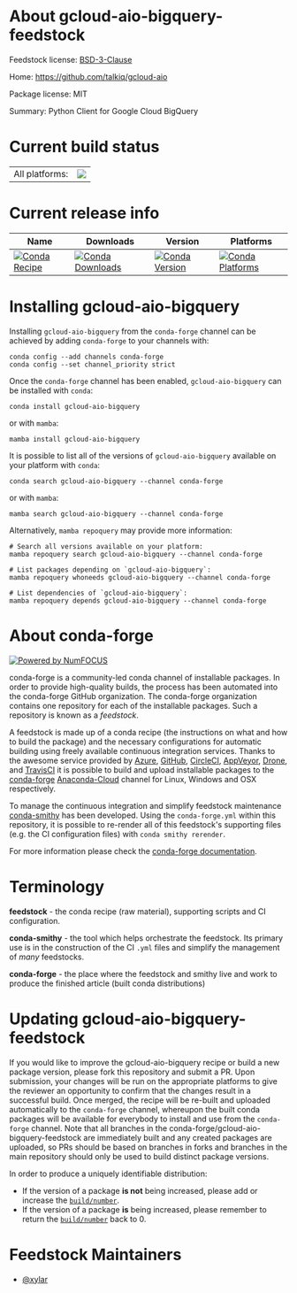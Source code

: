 About gcloud-aio-bigquery-feedstock
===================================

Feedstock license: [BSD-3-Clause](https://github.com/conda-forge/gcloud-aio-bigquery-feedstock/blob/main/LICENSE.txt)

Home: https://github.com/talkiq/gcloud-aio

Package license: MIT

Summary: Python Client for Google Cloud BigQuery

Current build status
====================


<table><tr><td>All platforms:</td>
    <td>
      <a href="https://dev.azure.com/conda-forge/feedstock-builds/_build/latest?definitionId=18061&branchName=main">
        <img src="https://dev.azure.com/conda-forge/feedstock-builds/_apis/build/status/gcloud-aio-bigquery-feedstock?branchName=main">
      </a>
    </td>
  </tr>
</table>

Current release info
====================

| Name | Downloads | Version | Platforms |
| --- | --- | --- | --- |
| [![Conda Recipe](https://img.shields.io/badge/recipe-gcloud--aio--bigquery-green.svg)](https://anaconda.org/conda-forge/gcloud-aio-bigquery) | [![Conda Downloads](https://img.shields.io/conda/dn/conda-forge/gcloud-aio-bigquery.svg)](https://anaconda.org/conda-forge/gcloud-aio-bigquery) | [![Conda Version](https://img.shields.io/conda/vn/conda-forge/gcloud-aio-bigquery.svg)](https://anaconda.org/conda-forge/gcloud-aio-bigquery) | [![Conda Platforms](https://img.shields.io/conda/pn/conda-forge/gcloud-aio-bigquery.svg)](https://anaconda.org/conda-forge/gcloud-aio-bigquery) |

Installing gcloud-aio-bigquery
==============================

Installing `gcloud-aio-bigquery` from the `conda-forge` channel can be achieved by adding `conda-forge` to your channels with:

```
conda config --add channels conda-forge
conda config --set channel_priority strict
```

Once the `conda-forge` channel has been enabled, `gcloud-aio-bigquery` can be installed with `conda`:

```
conda install gcloud-aio-bigquery
```

or with `mamba`:

```
mamba install gcloud-aio-bigquery
```

It is possible to list all of the versions of `gcloud-aio-bigquery` available on your platform with `conda`:

```
conda search gcloud-aio-bigquery --channel conda-forge
```

or with `mamba`:

```
mamba search gcloud-aio-bigquery --channel conda-forge
```

Alternatively, `mamba repoquery` may provide more information:

```
# Search all versions available on your platform:
mamba repoquery search gcloud-aio-bigquery --channel conda-forge

# List packages depending on `gcloud-aio-bigquery`:
mamba repoquery whoneeds gcloud-aio-bigquery --channel conda-forge

# List dependencies of `gcloud-aio-bigquery`:
mamba repoquery depends gcloud-aio-bigquery --channel conda-forge
```


About conda-forge
=================

[![Powered by
NumFOCUS](https://img.shields.io/badge/powered%20by-NumFOCUS-orange.svg?style=flat&colorA=E1523D&colorB=007D8A)](https://numfocus.org)

conda-forge is a community-led conda channel of installable packages.
In order to provide high-quality builds, the process has been automated into the
conda-forge GitHub organization. The conda-forge organization contains one repository
for each of the installable packages. Such a repository is known as a *feedstock*.

A feedstock is made up of a conda recipe (the instructions on what and how to build
the package) and the necessary configurations for automatic building using freely
available continuous integration services. Thanks to the awesome service provided by
[Azure](https://azure.microsoft.com/en-us/services/devops/), [GitHub](https://github.com/),
[CircleCI](https://circleci.com/), [AppVeyor](https://www.appveyor.com/),
[Drone](https://cloud.drone.io/welcome), and [TravisCI](https://travis-ci.com/)
it is possible to build and upload installable packages to the
[conda-forge](https://anaconda.org/conda-forge) [Anaconda-Cloud](https://anaconda.org/)
channel for Linux, Windows and OSX respectively.

To manage the continuous integration and simplify feedstock maintenance
[conda-smithy](https://github.com/conda-forge/conda-smithy) has been developed.
Using the ``conda-forge.yml`` within this repository, it is possible to re-render all of
this feedstock's supporting files (e.g. the CI configuration files) with ``conda smithy rerender``.

For more information please check the [conda-forge documentation](https://conda-forge.org/docs/).

Terminology
===========

**feedstock** - the conda recipe (raw material), supporting scripts and CI configuration.

**conda-smithy** - the tool which helps orchestrate the feedstock.
                   Its primary use is in the construction of the CI ``.yml`` files
                   and simplify the management of *many* feedstocks.

**conda-forge** - the place where the feedstock and smithy live and work to
                  produce the finished article (built conda distributions)


Updating gcloud-aio-bigquery-feedstock
======================================

If you would like to improve the gcloud-aio-bigquery recipe or build a new
package version, please fork this repository and submit a PR. Upon submission,
your changes will be run on the appropriate platforms to give the reviewer an
opportunity to confirm that the changes result in a successful build. Once
merged, the recipe will be re-built and uploaded automatically to the
`conda-forge` channel, whereupon the built conda packages will be available for
everybody to install and use from the `conda-forge` channel.
Note that all branches in the conda-forge/gcloud-aio-bigquery-feedstock are
immediately built and any created packages are uploaded, so PRs should be based
on branches in forks and branches in the main repository should only be used to
build distinct package versions.

In order to produce a uniquely identifiable distribution:
 * If the version of a package **is not** being increased, please add or increase
   the [``build/number``](https://docs.conda.io/projects/conda-build/en/latest/resources/define-metadata.html#build-number-and-string).
 * If the version of a package **is** being increased, please remember to return
   the [``build/number``](https://docs.conda.io/projects/conda-build/en/latest/resources/define-metadata.html#build-number-and-string)
   back to 0.

Feedstock Maintainers
=====================

* [@xylar](https://github.com/xylar/)

